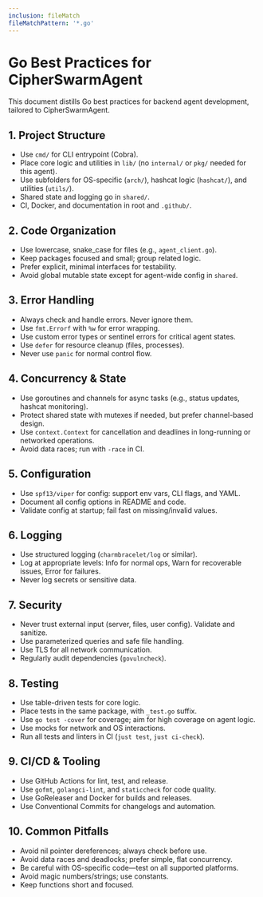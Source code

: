 ```yaml
---
inclusion: fileMatch
fileMatchPattern: '*.go'
---
```

# Go Best Practices for CipherSwarmAgent

This document distills Go best practices for backend agent development, tailored to CipherSwarmAgent.

## 1. Project Structure

- Use `cmd/` for CLI entrypoint (Cobra).
- Place core logic and utilities in `lib/` (no `internal/` or `pkg/` needed for this agent).
- Use subfolders for OS-specific (`arch/`), hashcat logic (`hashcat/`), and utilities (`utils/`).
- Shared state and logging go in `shared/`.
- CI, Docker, and documentation in root and `.github/`.

## 2. Code Organization

- Use lowercase, snake_case for files (e.g., `agent_client.go`).
- Keep packages focused and small; group related logic.
- Prefer explicit, minimal interfaces for testability.
- Avoid global mutable state except for agent-wide config in `shared`.

## 3. Error Handling

- Always check and handle errors. Never ignore them.
- Use `fmt.Errorf` with `%w` for error wrapping.
- Use custom error types or sentinel errors for critical agent states.
- Use `defer` for resource cleanup (files, processes).
- Never use `panic` for normal control flow.

## 4. Concurrency & State

- Use goroutines and channels for async tasks (e.g., status updates, hashcat monitoring).
- Protect shared state with mutexes if needed, but prefer channel-based design.
- Use `context.Context` for cancellation and deadlines in long-running or networked operations.
- Avoid data races; run with `-race` in CI.

## 5. Configuration

- Use `spf13/viper` for config: support env vars, CLI flags, and YAML.
- Document all config options in README and code.
- Validate config at startup; fail fast on missing/invalid values.

## 6. Logging

- Use structured logging (`charmbracelet/log` or similar).
- Log at appropriate levels: Info for normal ops, Warn for recoverable issues, Error for failures.
- Never log secrets or sensitive data.

## 7. Security

- Never trust external input (server, files, user config). Validate and sanitize.
- Use parameterized queries and safe file handling.
- Use TLS for all network communication.
- Regularly audit dependencies (`govulncheck`).

## 8. Testing

- Use table-driven tests for core logic.
- Place tests in the same package, with `_test.go` suffix.
- Use `go test -cover` for coverage; aim for high coverage on agent logic.
- Use mocks for network and OS interactions.
- Run all tests and linters in CI (`just test`, `just ci-check`).

## 9. CI/CD & Tooling

- Use GitHub Actions for lint, test, and release.
- Use `gofmt`, `golangci-lint`, and `staticcheck` for code quality.
- Use GoReleaser and Docker for builds and releases.
- Use Conventional Commits for changelogs and automation.

## 10. Common Pitfalls

- Avoid nil pointer dereferences; always check before use.
- Avoid data races and deadlocks; prefer simple, flat concurrency.
- Be careful with OS-specific code—test on all supported platforms.
- Avoid magic numbers/strings; use constants.
- Keep functions short and focused.
